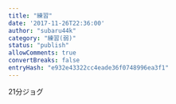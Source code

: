 ```yaml
---
title: "練習"
date: '2017-11-26T22:36:00'
author: "subaru44k"
category: "練習(弱)"
status: "publish"
allowComments: true
convertBreaks: false
entryHash: "e932e43322cc4eade36f0748996ea3f1"
---
```

21分ジョグ
